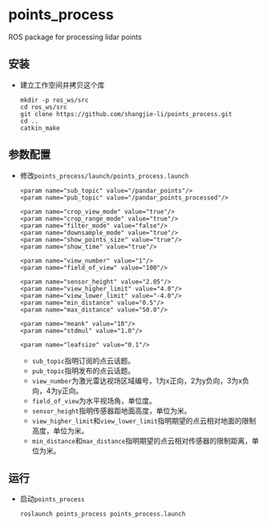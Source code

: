 # points_process

ROS package for processing lidar points

## 安装
 - 建立工作空间并拷贝这个库
   ```Shell
   mkdir -p ros_ws/src
   cd ros_ws/src
   git clone https://github.com/shangjie-li/points_process.git
   cd ..
   catkin_make
   ```


## 参数配置
 - 修改`points_process/launch/points_process.launch`
   ```Shell
   <param name="sub_topic" value="/pandar_points"/>
   <param name="pub_topic" value="/pandar_points_processed"/>

   <param name="crop_view_mode" value="true"/>
   <param name="crop_range_mode" value="true"/>
   <param name="filter_mode" value="false"/>
   <param name="downsample_mode" value="true"/>
   <param name="show_points_size" value="true"/>
   <param name="show_time" value="true"/>

   <param name="view_number" value="1"/>
   <param name="field_of_view" value="100"/>

   <param name="sensor_height" value="2.05"/>
   <param name="view_higher_limit" value="4.0"/>
   <param name="view_lower_limit" value="-4.0"/>
   <param name="min_distance" value="0.5"/>
   <param name="max_distance" value="50.0"/>

   <param name="meank" value="10"/>
   <param name="stdmul" value="1.0"/>

   <param name="leafsize" value="0.1"/>
   ```
    - `sub_topic`指明订阅的点云话题。
    - `pub_topic`指明发布的点云话题。
    - `view_number`为激光雷达视场区域编号，1为x正向，2为y负向，3为x负向，4为y正向。
    - `field_of_view`为水平视场角，单位度。
    - `sensor_height`指明传感器距地面高度，单位为米。
    - `view_higher_limit`和`view_lower_limit`指明期望的点云相对地面的限制高度，单位为米。
    - `min_distance`和`max_distance`指明期望的点云相对传感器的限制距离，单位为米。

## 运行
 - 启动`points_process`
   ```Shell
   roslaunch points_process points_process.launch
   ```




